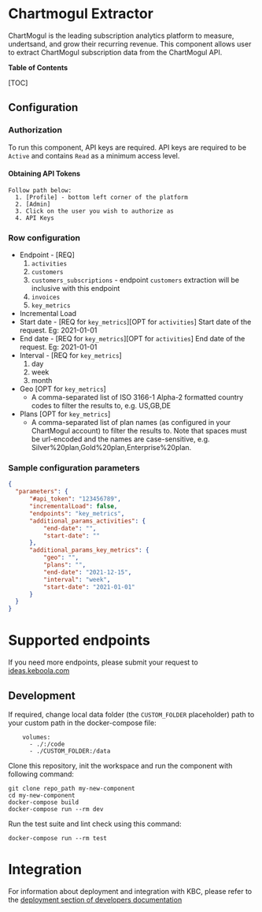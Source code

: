# Chartmogul Extractor

ChartMogul is the leading subscription analytics platform to measure, undertsand, and grow their recurring revenue.
This component allows user to extract ChartMogul subscription data from the ChartMogul API. 

**Table of Contents**

[TOC]

## Configuration

### Authorization

To run this component, API keys are required. API keys are required to be `Active` and contains `Read` as a minimum access level.

#### Obtaining API Tokens
    Follow path below:
      1. [Profile] - bottom left corner of the platform
      2. [Admin]
      3. Click on the user you wish to authorize as
      4. API Keys

### Row configuration
  - Endpoint - [REQ]
      1. `activities`
      2. `customers`
      3. `customers_subscriptions` - endpoint `customers` extraction will be inclusive with this endpoint
      4. `invoices`
      5. `key_metrics`
  - Incremental Load
  - Start date - [REQ for `key_metrics`][OPT for `activities`] Start date of the request. Eg: 2021-01-01
  - End date - [REQ for `key_metrics`][OPT for `activities`] End date of the request. Eg: 2021-01-01
  - Interval - [REQ for `key_metrics`]
      1. day
      2. week
      3. month
  - Geo [OPT for `key_metrics`]
      - A comma-separated list of ISO 3166-1 Alpha-2 formatted country codes to filter the results to, e.g. US,GB,DE
  - Plans [OPT for `key_metrics`]
      - A comma-separated list of plan names (as configured in your ChartMogul account) to filter the results to. Note that spaces must be url-encoded and the names are case-sensitive, e.g. Silver%20plan,Gold%20plan,Enterprise%20plan.

  ### Sample configuration parameters
  ``` json
  {
    "parameters": {
        "#api_token": "123456789",
        "incrementalLoad": false,
        "endpoints": "key_metrics",
        "additional_params_activities": {
            "end-date": "",
            "start-date": ""
        },
        "additional_params_key_metrics": {
            "geo": "",
            "plans": "",
            "end-date": "2021-12-15",
            "interval": "week",
            "start-date": "2021-01-01"
        }
    }
  }
  ```

Supported endpoints
===================

If you need more endpoints, please submit your request to
[ideas.keboola.com](https://ideas.keboola.com/)


Development
-----------

If required, change local data folder (the `CUSTOM_FOLDER` placeholder) path to
your custom path in the docker-compose file:

~~~~~~~~~~~~~~~~~~~~~~~~~~~~~~~~~~~~~~~~~~~~~~~~~~~~~~~~~~~~~~~~~~~~~~~~~~~~~~~~
    volumes:
      - ./:/code
      - ./CUSTOM_FOLDER:/data
~~~~~~~~~~~~~~~~~~~~~~~~~~~~~~~~~~~~~~~~~~~~~~~~~~~~~~~~~~~~~~~~~~~~~~~~~~~~~~~~

Clone this repository, init the workspace and run the component with following
command:

~~~~~~~~~~~~~~~~~~~~~~~~~~~~~~~~~~~~~~~~~~~~~~~~~~~~~~~~~~~~~~~~~~~~~~~~~~~~~~~~
git clone repo_path my-new-component
cd my-new-component
docker-compose build
docker-compose run --rm dev
~~~~~~~~~~~~~~~~~~~~~~~~~~~~~~~~~~~~~~~~~~~~~~~~~~~~~~~~~~~~~~~~~~~~~~~~~~~~~~~~

Run the test suite and lint check using this command:

~~~~~~~~~~~~~~~~~~~~~~~~~~~~~~~~~~~~~~~~~~~~~~~~~~~~~~~~~~~~~~~~~~~~~~~~~~~~~~~~
docker-compose run --rm test
~~~~~~~~~~~~~~~~~~~~~~~~~~~~~~~~~~~~~~~~~~~~~~~~~~~~~~~~~~~~~~~~~~~~~~~~~~~~~~~~

Integration
===========

For information about deployment and integration with KBC, please refer to the
[deployment section of developers
documentation](https://developers.keboola.com/extend/component/deployment/)

